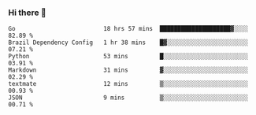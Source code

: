 ### Hi there 👋

<!--
**yeya24/yeya24** is a ✨ _special_ ✨ repository because its `README.md` (this file) appears on your GitHub profile.

Here are some ideas to get you started:

- 🔭 I’m currently working on ...
- 🌱 I’m currently learning ...
- 👯 I’m looking to collaborate on ...
- 🤔 I’m looking for help with ...
- 💬 Ask me about ...
- 📫 How to reach me: ...
- 😄 Pronouns: ...
- ⚡ Fun fact: ...
-->

<!--START_SECTION:waka-->

```text
Go                         18 hrs 57 mins  ████████████████████▓░░░░   82.89 %
Brazil Dependency Config   1 hr 38 mins    █▓░░░░░░░░░░░░░░░░░░░░░░░   07.21 %
Python                     53 mins         █░░░░░░░░░░░░░░░░░░░░░░░░   03.91 %
Markdown                   31 mins         ▓░░░░░░░░░░░░░░░░░░░░░░░░   02.29 %
textmate                   12 mins         ▒░░░░░░░░░░░░░░░░░░░░░░░░   00.93 %
JSON                       9 mins          ▒░░░░░░░░░░░░░░░░░░░░░░░░   00.71 %
```

<!--END_SECTION:waka-->
